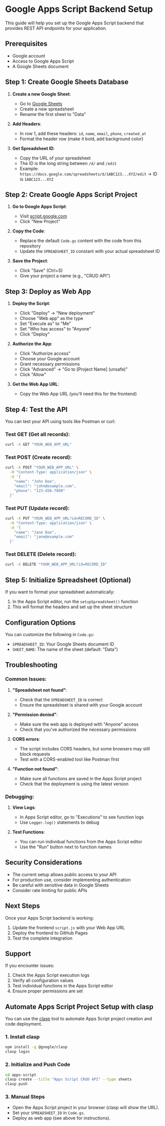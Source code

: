 # Google Apps Script Backend Setup

This guide will help you set up the Google Apps Script backend that provides REST API endpoints for your application.

## Prerequisites

- Google account
- Access to Google Apps Script
- A Google Sheets document

## Step 1: Create Google Sheets Database

1. **Create a new Google Sheet**:
   - Go to [Google Sheets](https://sheets.google.com)
   - Create a new spreadsheet
   - Rename the first sheet to "Data"

2. **Add Headers**:
   - In row 1, add these headers: `id`, `name`, `email`, `phone`, `created_at`
   - Format the header row (make it bold, add background color)

3. **Get Spreadsheet ID**:
   - Copy the URL of your spreadsheet
   - The ID is the long string between `/d/` and `/edit`
   - Example: `https://docs.google.com/spreadsheets/d/1ABC123...XYZ/edit` → ID is `1ABC123...XYZ`

## Step 2: Create Google Apps Script Project

1. **Go to Google Apps Script**:
   - Visit [script.google.com](https://script.google.com)
   - Click "New Project"

2. **Copy the Code**:
   - Replace the default `Code.gs` content with the code from this repository
   - Update the `SPREADSHEET_ID` constant with your actual spreadsheet ID

3. **Save the Project**:
   - Click "Save" (Ctrl+S)
   - Give your project a name (e.g., "CRUD API")

## Step 3: Deploy as Web App

1. **Deploy the Script**:
   - Click "Deploy" → "New deployment"
   - Choose "Web app" as the type
   - Set "Execute as" to "Me"
   - Set "Who has access" to "Anyone"
   - Click "Deploy"

2. **Authorize the App**:
   - Click "Authorize access"
   - Choose your Google account
   - Grant necessary permissions
   - Click "Advanced" → "Go to [Project Name] (unsafe)"
   - Click "Allow"

3. **Get the Web App URL**:
   - Copy the Web App URL (you'll need this for the frontend)

## Step 4: Test the API

You can test your API using tools like Postman or curl:

### Test GET (Get all records):
```bash
curl -X GET "YOUR_WEB_APP_URL"
```

### Test POST (Create record):
```bash
curl -X POST "YOUR_WEB_APP_URL" \
  -H "Content-Type: application/json" \
  -d '{
    "name": "John Doe",
    "email": "john@example.com",
    "phone": "123-456-7890"
  }'
```

### Test PUT (Update record):
```bash
curl -X PUT "YOUR_WEB_APP_URL?id=RECORD_ID" \
  -H "Content-Type: application/json" \
  -d '{
    "name": "Jane Doe",
    "email": "jane@example.com"
  }'
```

### Test DELETE (Delete record):
```bash
curl -X DELETE "YOUR_WEB_APP_URL?id=RECORD_ID"
```

## Step 5: Initialize Spreadsheet (Optional)

If you want to format your spreadsheet automatically:

1. In the Apps Script editor, run the `setupSpreadsheet()` function
2. This will format the headers and set up the sheet structure

## Configuration Options

You can customize the following in `Code.gs`:

- `SPREADSHEET_ID`: Your Google Sheets document ID
- `SHEET_NAME`: The name of the sheet (default: "Data")

## Troubleshooting

### Common Issues:

1. **"Spreadsheet not found"**:
   - Check that the `SPREADSHEET_ID` is correct
   - Ensure the spreadsheet is shared with your Google account

2. **"Permission denied"**:
   - Make sure the web app is deployed with "Anyone" access
   - Check that you've authorized the necessary permissions

3. **CORS errors**:
   - The script includes CORS headers, but some browsers may still block requests
   - Test with a CORS-enabled tool like Postman first

4. **"Function not found"**:
   - Make sure all functions are saved in the Apps Script project
   - Check that the deployment is using the latest version

### Debugging:

1. **View Logs**:
   - In Apps Script editor, go to "Executions" to see function logs
   - Use `Logger.log()` statements to debug

2. **Test Functions**:
   - You can run individual functions from the Apps Script editor
   - Use the "Run" button next to function names

## Security Considerations

- The current setup allows public access to your API
- For production use, consider implementing authentication
- Be careful with sensitive data in Google Sheets
- Consider rate limiting for public APIs

## Next Steps

Once your Apps Script backend is working:

1. Update the frontend `script.js` with your Web App URL
2. Deploy the frontend to GitHub Pages
3. Test the complete integration

## Support

If you encounter issues:
1. Check the Apps Script execution logs
2. Verify all configuration values
3. Test individual functions in the Apps Script editor
4. Ensure proper permissions are set

## Automate Apps Script Project Setup with clasp

You can use the [clasp](https://github.com/google/clasp) tool to automate Apps Script project creation and code deployment.

### 1. Install clasp

```sh
npm install -g @google/clasp
clasp login
```

### 2. Initialize and Push Code

```sh
cd apps-script
clasp create --title "Apps Script CRUD API" --type sheets
clasp push
```

### 3. Manual Steps
- Open the Apps Script project in your browser (clasp will show the URL).
- Set your `SPREADSHEET_ID` in `Code.gs`.
- Deploy as web app (see above for instructions). 